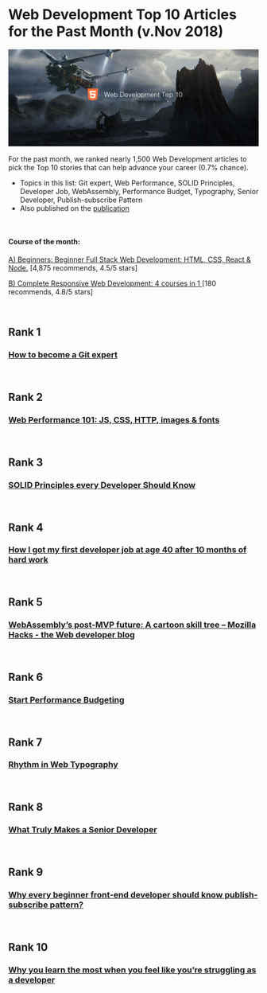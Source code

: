# Web Development Top 10 Articles for the Past Month (v.Nov 2018)

<img src="Top10-Nov-WebDev.png" width="800" alt="Mybridge"></a>

For the past month, we ranked nearly 1,500 Web Development articles to pick the Top 10 stories that can help advance your career (0.7% chance).
 
* Topics in this list: Git expert, Web Performance, SOLID Principles, Developer Job, WebAssembly, Performance Budget, Typography, Senior Developer, Publish-subscribe Pattern
* Also published on the [publication](https://goo.gl/L4QgL5)

<br>

#### Course of the month:

[A) Beginners: Beginner Full Stack Web Development: HTML, CSS, React & Node.](http://bit.ly/2wDtFX1) [4,875 recommends, 4.5/5 stars]

[B) Complete Responsive Web Development: 4 courses in 1 ](http://bit.ly/2RGvpXt)[180 recommends, 4.8/5 stars]

<br>

## Rank 1
### [How to become a Git expert](https://medium.freecodecamp.org/how-to-become-a-git-expert-e7c38bf54826?utm_source=mybridge&utm_medium=blog&utm_campaign=read_more)


<br>

## Rank 2
### [Web Performance 101: JS, CSS, HTTP, images & fonts](https://3perf.com/talks/web-perf-101?utm_source=mybridge&utm_medium=blog&utm_campaign=read_more)


<br>

## Rank 3
### [SOLID Principles every Developer Should Know](https://blog.bitsrc.io/solid-principles-every-developer-should-know-b3bfa96bb688?utm_source=mybridge&utm_medium=blog&utm_campaign=read_more)


<br>

## Rank 4
### [How I got my first developer job at age 40 after 10 months of hard work](https://medium.freecodecamp.org/how-i-switched-careers-and-got-a-developer-job-in-10-months-a-true-story-b8895e855a8b?utm_source=mybridge&utm_medium=blog&utm_campaign=read_more)


<br>

## Rank 5
### [WebAssembly’s post-MVP future: A cartoon skill tree – Mozilla Hacks - the Web developer blog](https://hacks.mozilla.org/2018/10/webassemblys-post-mvp-future?utm_source=mybridge&utm_medium=blog&utm_campaign=read_more)


<br>

## Rank 6
### [Start Performance Budgeting](https://medium.com/@addyosmani/start-performance-budgeting-dabde04cf6a3?utm_source=mybridge&utm_medium=blog&utm_campaign=read_more)


<br>

## Rank 7
### [Rhythm in Web Typography](https://betterwebtype.com/rhythm-in-web-typography?utm_source=mybridge&utm_medium=blog&utm_campaign=read_more)


<br>

## Rank 8
### [What Truly Makes a Senior Developer](https://medium.com/s/story/what-truly-makes-a-senior-developer-74b608847d7e?utm_source=mybridge&utm_medium=blog&utm_campaign=read_more)


<br>

## Rank 9
### [Why every beginner front-end developer should know publish-subscribe pattern?](https://itnext.io/why-every-beginner-front-end-developer-should-know-publish-subscribe-pattern-72a12cd68d44?utm_source=mybridge&utm_medium=blog&utm_campaign=read_more)


<br>

## Rank 10
### [Why you learn the most when you feel like you’re struggling as a developer](https://medium.freecodecamp.org/why-you-learn-the-most-when-you-feel-like-youre-struggling-as-a-developer-7513327c8ee4?utm_source=mybridge&utm_medium=blog&utm_campaign=read_more)


                   
